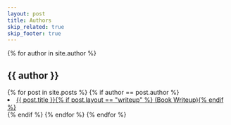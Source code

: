 ```yaml
---
layout: post
title: Authors
skip_related: true
skip_footer: true
---
```


<div id="archive">
{% for author in site.author %}
  <h2>{{ author }}</h2>
  {% for post in site.posts %}
    {% if author == post.author %}
    <li {% if post.favorite and post.layout != "writeup" %}class="favorite"{% endif %}>
      <a href="{{ post.url }}">{{ post.title }}{% if post.layout == "writeup" %} (Book Writeup){% endif %}</a>
    </li>
    {% endif %}
  {% endfor %}
{% endfor %}
</div>
